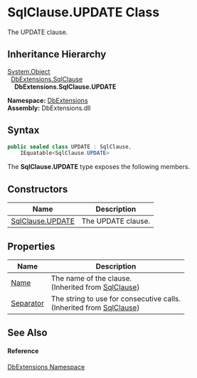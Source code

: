SqlClause.UPDATE Class
======================
The UPDATE clause.


Inheritance Hierarchy
---------------------
[System.Object][1]  
  [DbExtensions.SqlClause][2]  
    **DbExtensions.SqlClause.UPDATE**  
  
**Namespace:** [DbExtensions][3]  
**Assembly:** DbExtensions.dll

Syntax
------

```csharp
public sealed class UPDATE : SqlClause, 
	IEquatable<SqlClause.UPDATE>
```

The **SqlClause.UPDATE** type exposes the following members.


Constructors
------------

| Name                  | Description        |
| --------------------- | ------------------ |
| [SqlClause.UPDATE][4] | The UPDATE clause. |


Properties
----------

| Name           | Description                                                                  |
| -------------- | ---------------------------------------------------------------------------- |
| [Name][5]      | The name of the clause.<br/>(Inherited from [SqlClause][2])                  |
| [Separator][6] | The string to use for consecutive calls.<br/>(Inherited from [SqlClause][2]) |


See Also
--------

#### Reference
[DbExtensions Namespace][3]  

[1]: https://learn.microsoft.com/dotnet/api/system.object
[2]: ../SqlClause/README.md
[3]: ../README.md
[4]: _ctor.md
[5]: ../SqlClause/Name.md
[6]: ../SqlClause/Separator.md